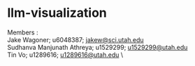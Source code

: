 # llm-visualization

Members : \
Jake Wagoner; u6048387;  jakew@sci.utah.edu \
Sudhanva Manjunath Athreya; u1529299; u1529299@utah.edu \
Tin Vo; u1289616; u1289616@utah.edu \ 
